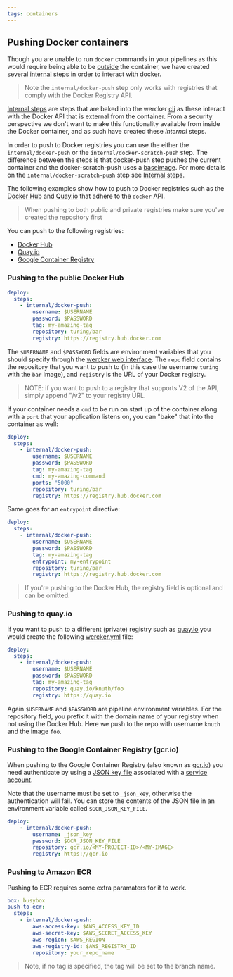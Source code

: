 ```yaml
---
tags: containers
---
```


## Pushing Docker containers

Though you are unable to run `docker` commands in your pipelines as this
would require being able to be [outside](/docs/faq/can-i-run-docker-commands.html) the container, we have created
several [internal](/docs/steps/internal-steps.html) [steps](/docs/steps/index.html) in order to interact with docker.

> Note the `internal/docker-push` step only works with registries that
comply with the Docker Registry API.

[Internal steps](/docs/steps/internal-steps.html) are steps that are baked into the
wercker [cli](/cli/usage/index.html) as these interact with
the Docker API that is external from the container. From a security perspective
we don't want to make this functionality
available from inside the Docker container, and as such have created these *internal* steps.

In order to push to Docker registries you can use the either the `internal/docker-push` or the
`internal/docker-scratch-push` step. The difference between the steps is that docker-push step
pushes the current container and the docker-scratch-push uses a [baseimage](https://docs.docker.com/articles/baseimages/). For more details on
the `internal/docker-scratch-push` step see [Internal steps](/docs/steps/internal-steps.html).

The following examples show how to push to Docker registries such as the
[Docker Hub](https://registry.hub.docker.com/) and [Quay.io](http://quay.io) that adhere to
the `docker` API.

> When pushing to both public and private registries make sure you've
created the repository first

You can push to the following registries:

* [Docker Hub](#hub)
* [Quay.io](#quay)
* [Google Container Registry](#gcr)


### <a name="hub" class="anchor"></a> Pushing to the public Docker Hub

```yaml
deploy:
  steps:
    - internal/docker-push:
        username: $USERNAME
        password: $PASSWORD
        tag: my-amazing-tag
        repository: turing/bar
        registry: https://registry.hub.docker.com
```

The `$USERNAME` and `$PASSWORD` fields are environment variables that
you should specify through the [wercker web interface](/docs/environment-variables/index.html). The `repo`
field contains the repository that you want to push to (in this case the
username `turing` with the `bar` image), and `registry` is
the URL of your Docker registry.

>NOTE: if you want to push to a registry that supports V2 of the API, simply append "/v2" to your registry URL.

If your container needs a `cmd` to be run on start up of the container along
with a `port` that your application listens on, you can "bake" that into
the container as well:

```yaml
deploy:
  steps:
    - internal/docker-push:
        username: $USERNAME
        password: $PASSWORD
        tag: my-amazing-tag
        cmd: my-amazing-command
        ports: "5000"
        repository: turing/bar
        registry: https://registry.hub.docker.com
```

Same goes for an `entrypoint` directive:

```yaml
deploy:
  steps:
    - internal/docker-push:
        username: $USERNAME
        password: $PASSWORD
        tag: my-amazing-tag
        entrypoint: my-entrypoint
        repository: turing/bar
        registry: https://registry.hub.docker.com
```

> If you're pushing to the Docker Hub, the registry field is optional and can be omitted.

### <a name="quay" class="anchor"></a> Pushing to quay.io

If you want to push to a different (private) registry such as [quay.io](http://quay.io) you
would create the following [wercker.yml](/docs/wercker-yml/creating-a-yml.html) file:

```yaml
deploy:
  steps:
    - internal/docker-push:
        username: $USERNAME
        password: $PASSWORD
        tag: my-amazing-tag
        repository: quay.io/knuth/foo
        registry: https://quay.io
```

Again `$USERNAME` and `$PASSWORD` are pipeline environment variables.
For the repository field, you prefix it with the domain name of your registry
when not using the Docker Hub. Here we push to the repo with username
`knuth` and the image `foo`.

### <a name="gcr" class="anchor"></a> Pushing to the Google Container Registry (gcr.io)

When pushing to the Google Container Registry (also known as
[gcr.io](http://gcr.io)) you need authenticate by using a [JSON key file](https://cloud.google.com/container-registry/docs/advanced-authentication#using_a_json_key_file) associated with a [service account](https://support.google.com/cloud/answer/6158849#serviceaccounts). 

Note that the username must be set to `_json_key`, otherwise the authentication will fail. You can store the contents of the JSON file in an environment variable called `$GCR_JSON_KEY_FILE`. 

```yaml
deploy:
    - internal/docker-push:
        username: _json_key
        password: $GCR_JSON_KEY_FILE
        repository: gcr.io/<MY-PROJECT-ID>/<MY-IMAGE>
        registry: https://gcr.io
```

### <a name="ecr" class="anchor"></a> Pushing to Amazon ECR

Pushing to ECR requires some extra paramaters for it to work. 

```yaml
box: busybox
push-to-ecr:
  steps:
    - internal/docker-push:
        aws-access-key: $AWS_ACCESS_KEY_ID
        aws-secret-key: $AWS_SECRET_ACCESS_KEY
        aws-region: $AWS_REGION
        aws-registry-id: $AWS_REGISTRY_ID
        repository: your_repo_name
```

> Note, if no tag is specified, the tag will be set to the branch name.
